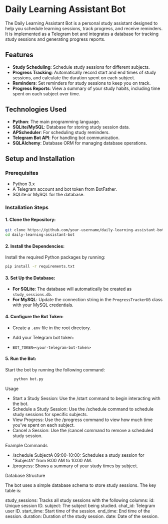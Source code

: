 # Daily Learning Assistant Bot

The Daily Learning Assistant Bot is a personal study assistant designed to help you schedule learning sessions, track progress, and receive reminders. It is implemented as a Telegram bot and integrates a database for tracking study sessions and generating progress reports.
## Features

- **Study Scheduling**: Schedule study sessions for different subjects.
- **Progress Tracking**: Automatically record start and end times of study sessions, and calculate the duration spent on each subject.
- **Reminders**: Set reminders for study sessions to keep you on track.
- **Progress Reports**: View a summary of your study habits, including time spent on each subject over time.

## Technologies Used

- **Python**: The main programming language.
- **SQLite/MySQL**: Database for storing study session data.
- **APScheduler**: For scheduling study reminders.
- **Telegram Bot API**: For handling bot communication.
- **SQLAlchemy**: Database ORM for managing database operations.

## Setup and Installation
### Prerequisites

- Python 3.x
- A Telegram account and bot token from BotFather.
- SQLite or MySQL for the database.

### Installation Steps

#### 1. Clone the Repository:
```bash
git clone https://github.com/your-username/daily-learning-assistant-bot.git
cd daily-learning-assistant-bot
```
#### 2. Install the Dependencies:

Install the required Python packages by running:

```bash
pip install -r requirements.txt
```
#### 3. Set Up the Database:

- **For SQLite**: The database will automatically be created as `study_sessions.db`.
- **For MySQL**: Update the connection string in the `ProgressTrackerDB` class with your MySQL credentials.

#### 4. Configure the Bot Token:

- Create a `.env` file in the root directory.

- Add your Telegram bot token:

- `BOT_TOKEN=<your-telegram-bot-token>`

#### 5. Run the Bot:

Start the bot by running the following command:
```bash
    python bot.py
```
Usage

- Start a Study Session: Use the /start command to begin interacting with the bot.
- Schedule a Study Session: Use the /schedule command to schedule study sessions for specific subjects.
- View Progress: Use the /progress command to view how much time you’ve spent on each subject.
- Cancel a Session: Use the /cancel command to remove a scheduled study session.

Example Commands

- /schedule SubjectA 09:00-10:00: Schedules a study session for "SubjectA" from 9:00 AM to 10:00 AM.
- /progress: Shows a summary of your study times by subject.

Database Structure

The bot uses a simple database schema to store study sessions. The key table is:

study_sessions: Tracks all study sessions with the following columns:
id: Unique session ID.
subject: The subject being studied.
chat_id: Telegram user ID.
start_time: Start time of the session.
end_time: End time of the session.
duration: Duration of the study session.
date: Date of the session.
